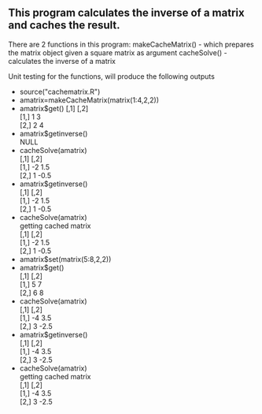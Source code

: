 This program calculates the inverse of a matrix and caches the result.
-----------------------------------------------------------------------
There are 2 functions in this program:
makeCacheMatrix() - which prepares the matrix object given a square matrix as argument
cacheSolve() - calculates the inverse of a matrix

Unit testing for the functions, will produce the following outputs

* source("cachematrix.R")
* amatrix=makeCacheMatrix(matrix(1:4,2,2))
* amatrix$get()
      [,1] [,2]  
[1,]    1    3  
[2,]    2    4  
* amatrix$getinverse()  
NULL  
* cacheSolve(amatrix)  
     [,1] [,2]  
[1,]   -2  1.5  
[2,]    1 -0.5  
* amatrix$getinverse()    
     [,1] [,2]  
[1,]   -2  1.5  
[2,]    1 -0.5  
* cacheSolve(amatrix)  
getting cached matrix  
     [,1] [,2]  
[1,]   -2  1.5  
[2,]    1 -0.5  
* amatrix$set(matrix(5:8,2,2))  
* amatrix$get()  
     [,1] [,2]  
[1,]    5    7  
[2,]    6    8  
* cacheSolve(amatrix)  
     [,1] [,2]  
[1,]   -4  3.5  
[2,]    3 -2.5  
* amatrix$getinverse()  
     [,1] [,2]  
[1,]   -4  3.5  
[2,]    3 -2.5  
* cacheSolve(amatrix)  
getting cached matrix  
     [,1] [,2]  
[1,]   -4  3.5  
[2,]    3 -2.5  